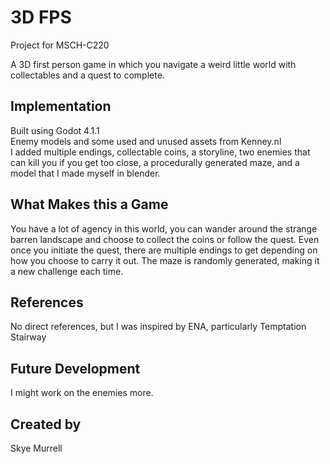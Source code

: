 
# 3D FPS

Project for MSCH-C220

A 3D first person game in which you navigate a weird little world with collectables and a quest to complete.

## Implementation

Built using Godot 4.1.1<br>
Enemy models and some used and unused assets from Kenney.nl<br>
I added multiple endings, collectable coins, a storyline, two enemies that can kill you if you get too close, a procedurally generated maze, and a model that I made myself in blender.

## What Makes this a Game

You have a lot of agency in this world, you can wander around the strange barren landscape and choose to collect the coins or follow the quest. Even once you initiate the quest, there are multiple endings to get depending on how you choose to carry it out. The maze is randomly generated, making it a new challenge each time.

## References

No direct references, but I was inspired by ENA, particularly Temptation Stairway

## Future Development

I might work on the enemies more.

## Created by 

Skye Murrell
